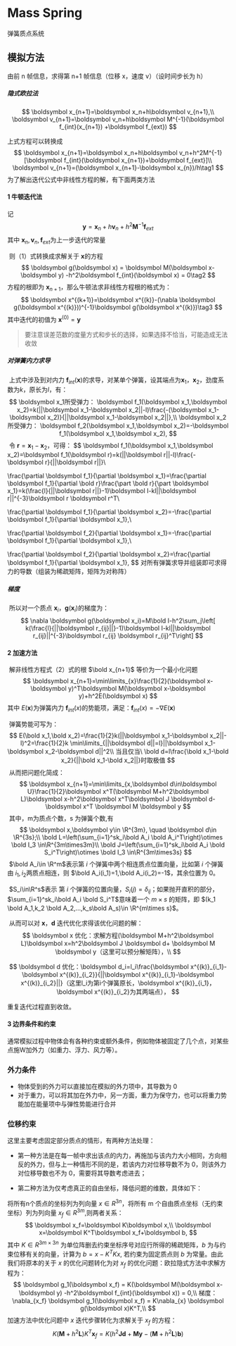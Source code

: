 # Mass Spring

弹簧质点系统

## 模拟方法

由前 n 帧信息，求得第 n+1 帧信息（位移 x，速度 v）（设时间步长为 h）

##### 隐式欧拉法

$$
\boldsymbol x_{n+1}=\boldsymbol x_n+h\boldsymbol v_{n+1},\\
\boldsymbol v_{n+1}=\boldsymbol v_n+h\boldsymbol M^{-1}(\boldsymbol f_{int}(x_{n+1}) +\boldsymbol f_{ext})
$$

上式方程可以转换成
$$
\boldsymbol x_{n+1}=\boldsymbol x_n+h\boldsymbol v_n+h^2M^{-1}[\boldsymbol f_{int}(\boldsymbol x_{n+1})+\boldsymbol f_{ext}]\\
\boldsymbol v_{n+1}=(\boldsymbol x_{n+1}-\boldsymbol x_{n})/h\tag1
$$
为了解出迭代公式中非线性方程的解，有下面两类方法

#### 1 牛顿迭代法

记
$$
\boldsymbol y =\boldsymbol x_n + h\boldsymbol v_n + h^2\boldsymbol M^{-1}\boldsymbol f_{ext}
$$
其中 $\boldsymbol x_n,\boldsymbol v_n, \boldsymbol f_{ext}$为上一步迭代的常量

​	则（1）式转换成求解关于 $\boldsymbol x$的方程
$$
\boldsymbol g(\boldsymbol x) = \boldsymbol M(\boldsymbol x-\boldsymbol y) -h^2\boldsymbol f_{int}(\boldsymbol x) = 0\tag2
$$
方程的根即为 $\boldsymbol x_{n+1}$，那么牛顿法求非线性方程根的格式为：
$$
\boldsymbol x^{(k+1)}=\boldsymbol x^{(k)}-(\nabla \boldsymbol g(\boldsymbol x^{(k)}))^{-1}\boldsymbol g(\boldsymbol x^{(k)})\tag3
$$
其中迭代的初值为 $\boldsymbol x^{(0)}=\boldsymbol y$

> 要注意误差范数的度量方式和步长的选择，如果选择不恰当，可能造成无法收敛

##### 对弹簧内力求导

​	上式中涉及到对内力 $\boldsymbol f_{int}(\boldsymbol x)$的求导，对某单个弹簧，设其端点为$\boldsymbol  x_1$，$\boldsymbol  x_2$，劲度系数为$k$，原长为$l$，有：
$$
\boldsymbol x_1所受弹力：     \boldsymbol f_1(\boldsymbol x_1,\boldsymbol x_2)=k(||\boldsymbol x_1-\boldsymbol x_2||-l)\frac{-(\boldsymbol x_1-\boldsymbol x_2)}{||\boldsymbol x_1-\boldsymbol x_2||},\\
\boldsymbol x_2所受弹力：     \boldsymbol f_2(\boldsymbol x_1,\boldsymbol x_2)=-\boldsymbol f_1(\boldsymbol x_1,\boldsymbol x_2),
$$
​	令 $\boldsymbol r=\boldsymbol x_1-\boldsymbol x_2$，可得：
$$
\boldsymbol f_1(\boldsymbol x_1,\boldsymbol x_2)=\boldsymbol f_1(\boldsymbol r)=k(||\boldsymbol r||-l)\frac{-\boldsymbol r}{||\boldsymbol r||}\\

\frac{\partial  \boldsymbol f_1}{\partial \boldsymbol x_1}=\frac{\partial  \boldsymbol f_1}{\partial \bold r}\frac{\part \bold r}{\part \boldsymbol x_1}=k(\frac{l}{||\boldsymbol r||}-1)\boldsymbol I-kl||\boldsymbol r||^{-3}\boldsymbol r \boldsymbol r^T\\

\frac{\partial  \boldsymbol f_1}{\partial \boldsymbol x_2}=-\frac{\partial  \boldsymbol f_1}{\partial \boldsymbol x_1},\\

\frac{\partial  \boldsymbol f_2}{\partial \boldsymbol x_1}=-\frac{\partial  \boldsymbol f_1}{\partial \boldsymbol x_1},\\

\frac{\partial  \boldsymbol f_2}{\partial \boldsymbol x_2}=\frac{\partial  \boldsymbol f_1}{\partial \boldsymbol x_1},
$$
对所有弹簧求导并组装即可求得力的导数（组装为稀疏矩阵，矩阵为对称阵）

##### 梯度

​	所以对一个质点  $\boldsymbol x_i$，$\boldsymbol g(\boldsymbol x_i)$的梯度为：
$$
\nabla \boldsymbol g(\boldsymbol x_i)=M\bold I-h^2\sum_j\left[ k(\frac{l}{||\boldsymbol r_{ij}||}-1)\boldsymbol I-kl||\boldsymbol r_{ij}||^{-3}\boldsymbol r_{ij} \boldsymbol r_{ij}^T\right]
$$


#### 2 加速方法

​	解非线性方程式（2）式的根 $\bold x_{n+1}$ 等价为一个最小化问题
$$
\boldsymbol x_{n+1}=\min\limits_{x}\frac{1}{2}(\boldsymbol x-\boldsymbol y)^T\boldsymbol M(\boldsymbol x-\boldsymbol y)+h^2E(\boldsymbol x)
$$
其中 $E(\boldsymbol x)$为弹簧内力 $\boldsymbol f_{int}(x)$的势能项，满足：$\boldsymbol f_{int}(x)=-\nabla E(\boldsymbol x)$

​	弹簧势能可写为：
$$
E(\bold x_1,\bold x_2)=\frac{1}{2}k(||\boldsymbol x_1-\boldsymbol x_2||-l)^2=\frac{1}{2}k \min\limits_{||\boldsymbol d||=l}||\boldsymbol x_1-\boldsymbol x_2-\boldsymbol d||^2\\
当且仅当\ \bold d=l\frac{\bold x_1-\bold x_2}{||\bold x_1-\bold x_2||}时取极值
$$
​	从而把问题化简成：
$$
\boldsymbol x_{n+1}=\min\limits_{x,\boldsymbol d\in\boldsymbol U}\frac{1}{2}\boldsymbol x^T(\boldsymbol M+h^2\boldsymbol L)\boldsymbol x-h^2\boldsymbol x^T\boldsymbol J \boldsymbol d-\boldsymbol x^T \boldsymbol M \boldsymbol y
$$
​	其中，m为质点个数，s 为弹簧个数,有
$$
\boldsymbol x,\boldsymbol y\in \R^{3m}, \quad
\boldsymbol d\in \R^{3s};\\
\bold L=\left(\sum_{i=1}^sk_i\bold A_i \bold A_i^T\right)\otimes \bold I_3 \in\R^{3m\times3m}\\
\bold J=\left(\sum_{i=1}^sk_i\bold A_i \bold S_i^T\right)\otimes \bold I_3 \in\R^{3m\times3s}
$$
​	$\bold A_i\in \R^m$表示第 $i$ 个弹簧中两个相连质点位置向量，比如第 $i$ 个弹簧由 $i_1,i_2$两质点相连，则 $\bold A_i(i_1)=1,\bold A_i(i_2)=-1$，其余位置为 0。

​	$S_i\in\R^s$表示  第 $i$ 个弹簧的位置向量，$S_i(j)=\delta_{ij}$；如果抛开直积的部分，$\sum_{i=1}^sk_i\bold A_i \bold S_i^T$意味着一个 ${m\times s}$ 的矩阵，即 $(k_1 \bold A_1,k_2 \bold A_2,...,k_s\bold A_s)\in \R^{m\times s}$。

​	从而可以对 $\boldsymbol x$，$\boldsymbol d$ 迭代优化求得该优化问题的解：
$$
\boldsymbol x 优化：求解方程(\boldsymbol M+h^2\boldsymbol L)\boldsymbol x=h^2\boldsymbol J \boldsymbol d+ \boldsymbol M \boldsymbol y（这里可以预分解矩阵），\\
$$

$$
\boldsymbol d 优化：\boldsymbol d_i=l_i\frac{\boldsymbol x^{(k)}_{i_1}-\boldsymbol x^{(k)}_{i_2}}{||\boldsymbol x^{(k)}_{i_1}-\boldsymbol x^{(k)}_{i_2}||}（这里l_i为第i个弹簧原长，\boldsymbol x^{(k)}_{i_1}，\boldsymbol x^{(k)}_{i_2}为其两端点），
$$

重复迭代过程直到收敛。

#### 3 边界条件和约束

通常模拟过程中物体会有各种约束或额外条件，例如物体被固定了几个点，对某些点施W加外力（如重力、浮力、风力等）。

### 外力条件

- 物体受到的外力可以直接加在模拟的外力项中，其导数为 0
- 对于重力，可以将其加在外力中，另一方面，重力为保守力，也可以将重力势能加在能量项中与弹性势能进行合并

### 位移约束

这里主要考虑固定部分质点的情形，有两种方法处理：

- 第一种方法是在每一帧中求出该点的内力，再施加与该内力大小相同，方向相反的外力，但与上一种情形不同的是，若该内力对位移导数不为 0，则该外力对位移导数也不为 0，需要将其导数考虑进去；

- 第二种方法为仅考虑真正的自由坐标，降低问题的维数，具体如下：

将所有n个质点的坐标列为列向量 $x\in R^{3n}$，将所有 m 个自由质点坐标（无约束坐标）列为列向量 $x_f\in R^{3m}$,则两者关系：
$$
\boldsymbol x_f=\boldsymbol K\boldsymbol x,\\  \boldsymbol x=\boldsymbol K^T\boldsymbol x_f+\boldsymbol b,
$$
其中 $K\in R^{3m\times 3n}$ 为单位阵删去约束坐标序号对应行所得的稀疏矩阵，$b$ 为与约束位移有关的向量，计算为 $b=x-K^TKx$, 若约束为固定质点则 $b$ 为常量。由此我们将原本的关于 $x$ 的优化问题转化为对 $x_f$ 的优化问题：欧拉隐式方法中求解方程为：
$$
\boldsymbol g_1(\boldsymbol x_f) = K(\boldsymbol M(\boldsymbol x-\boldsymbol y) -h^2\boldsymbol f_{int}(\boldsymbol x)) = 0,\\
梯度：\nabla_{x_f} \boldsymbol g_1(\boldsymbol x_f) = K\nabla_{x} \boldsymbol g(\boldsymbol x)K^T,\\
$$
加速方法中优化问题中 $x$ 迭代步骤转化为求解关于 $x_f$ 的方程：
$$
K(\boldsymbol M+h^2\boldsymbol L)K^T\boldsymbol x_f=K(h^2\boldsymbol J \boldsymbol d+ \boldsymbol M \boldsymbol y-(\boldsymbol M+h^2\boldsymbol L)\boldsymbol b)
$$